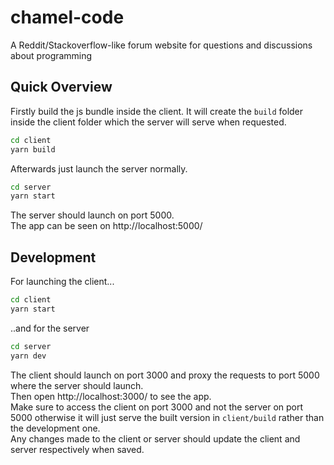 # chamel-code

A Reddit/Stackoverflow-like forum website for questions and discussions about programming

## Quick Overview

Firstly build the js bundle inside the client. It will create the `build` folder inside the client folder which the server
will serve when requested.

```sh
cd client
yarn build
```

Afterwards just launch the server normally.

```sh
cd server
yarn start
```

The server should launch on port 5000.\
The app can be seen on http://localhost:5000/

## Development

For launching the client...

```sh
cd client
yarn start
```

..and for the server

```sh
cd server
yarn dev
```

The client should launch on port 3000 and proxy the requests to port 5000 where the server should launch.\
Then open http://localhost:3000/ to see the app.\
Make sure to access the client on port 3000 and not the server on port 5000 otherwise it will just serve the
built version in `client/build` rather than the development one.\
Any changes made to the client or server should update the client and server respectively when saved.